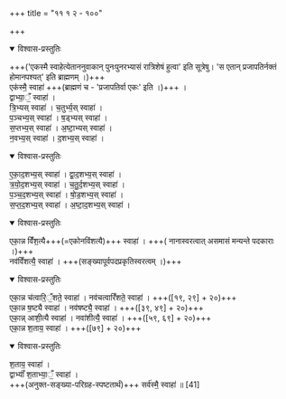 +++
title = "११ १ २ - १००"

+++

<details open><summary>विश्वास-प्रस्तुतिः</summary>

+++('एकस्मै स्वाहेत्येताननुवाकान् पुनःपुनरभ्यासं रात्रिशेषं हुत्वा' इति सूत्रेषु। 'स एतान् प्रजापतिर्नक्तं होमानपश्यत्' इति ब्राह्मणम् ।)+++  
एक॑स्मै॒ स्वाहा॑ +++(ब्राह्मणं च - 'प्रजापतिर्वा एकः' इति ।)+++ ।  
द्वाभ्या॒ँ॒ स्वाहा॑ ।  
त्रि॒भ्यस् स्वाहा॑ । च॒तुर्भ्य॒स् स्वाहा॑ ।  
प॒ञ्चभ्य॒स् स्वाहा॑ । ष॒ड्भ्यस् स्वाहा॑ ।  
स॒प्तभ्य॒स् स्वाहा॑ । अ॒ष्टा॒भ्यस् स्वाहा॑ ।  
न॒वभ्य॒स् स्वाहा॑ । द॒शभ्य॒स् स्वाहा॑ ।  
</details>



<details open><summary>विश्वास-प्रस्तुतिः</summary>

ए॒का॒द॒शभ्य॒स् स्वाहा॑ । द्वा॒द॒शभ्य॒स् स्वाहा॑ ।  
 त्र॒यो॒द॒शभ्य॒स् स्वाहा॑  । च॒तु॒र्द॒शभ्य॒स् स्वाहा॑ ।  
प॒ञ्च॒द॒शभ्य॒स् स्वाहा॑ । षो॒ड॒शभ्य॒स् स्वाहा॑ ।  
स॒प्त॒द॒शभ्य॒स् स्वाहा॑ । अ॒ष्टा॒द॒शभ्य॒स् स्वाहा॑ ।  
</details>



<details open><summary>विश्वास-प्रस्तुतिः</summary>

एका॒न्न विँ॑श॒त्यै+++(=एकोनविंशत्यै)+++ स्वाहा॑ । +++( नानास्वरत्वात् असमासं मन्यन्ते पदकाराः ।)+++  
नव॑विँशत्यै॒ स्वाहा॑ । +++(सङ्ख्यापूर्वपदप्रकृतिस्वरत्वम् ।)+++  
</details>



<details open><summary>विश्वास-प्रस्तुतिः</summary>

एका॒न्न च॑त्वारि॒ँ॒शते॒ स्वाहा॑ । नव॑चत्वारिँशते॒ स्वाहा॑ । +++([१९, २९] + २०)+++  
एका॒न्न ष॒ष्ट्यै स्वाहा॑ । नव॑षष्ट्यै॒ स्वाहा॑ ।  +++([३९, ४९] + २०)+++  
एका॒न्न् आशी॒त्यै स्वाहा॑ । नवा॑शीत्यै॒ स्वाहा॑ ।  +++([५९, ६९] + २०)+++  
एका॒न्न श॒ताय॒ स्वाहा॑ ।  +++([७९] + २०)+++  
</details>



<details open><summary>विश्वास-प्रस्तुतिः</summary>

श॒ताय॒ स्वाहा॑ ।  
द्वाभ्याँ॑ श॒ताभ्या॒ँ॒ स्वाहा॑ ।  
+++(अनुक्त-सङ्ख्या-परिग्रह-स्पष्टतार्थं)+++ सर्व॑स्मै॒ स्वाहा॑ ॥ [41]
</details>



